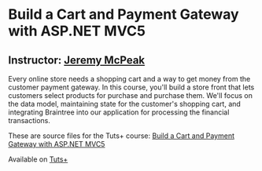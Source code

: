 # Build a Cart and Payment Gateway with ASP.NET MVC5
## Instructor: [Jeremy McPeak][instructor url]


Every online store needs a shopping cart and a way to get money from the customer payment gateway. In this course, you'll build a store front that lets customers select products for purchase and purchase them. We'll focus on the data model, maintaining state for the customer's shopping cart, and integrating Braintree into our application for processing the financial transactions.

These are source files for the Tuts+ course: [Build a Cart and Payment Gateway with ASP.NET MVC5][published url]

Available on [Tuts+](https://tutsplus.com)

[published url]: https://code.tutsplus.com/courses
[instructor url]: https://tutsplus.com/authors/jeremy-mcpeak
